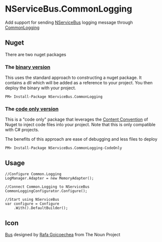 NServiceBus.CommonLogging
=========================

Add support for sending [NServiceBus](http://nservicebus.com/) logging message through [CommonLogging](https://github.com/net-commons/common-logging)

## Nuget


There are two nuget packages

### The [binary version](http://nuget.org/packages/NServiceBus.CommonLogging/)

This uses the standard approach to constructing a nuget package. It contains a dll which will be added as a reference to your project. You then deploy the binary with your project.

    PM> Install-Package NServiceBus.CommonLogging

### The [code only version](http://nuget.org/packages/NServiceBus.CommonLogging-CodeOnly/)

This is a "code only" package that leverages the [Content Convention](http://docs.nuget.org/docs/creating-packages/creating-and-publishing-a-package#From_a_convention_based_working_directory) of Nuget to inject code files into your project. Note that this is only compatible with C# projects. 

The benefits of this approach are ease of debugging and less files to deploy

    PM> Install-Package NServiceBus.CommonLogging-CodeOnly

## Usage 

	//Configure Common.Logging
    LogManager.Adapter = new MemoryAdapter();

	//Connect Common.Logging to NServiceBus
    CommonLoggingConfigurator.Configure();

	//Start using NServiceBus     
    var configure = Configure
        .With().DefaultBuilder();

## Icon

<a href="http://thenounproject.com/noun/bus/#icon-No16553" target="_blank">Bus</a> designed by <a href="http://thenounproject.com/rafa.goicoechea" target="_blank">Rafa Goicoechea</a> from The Noun Project